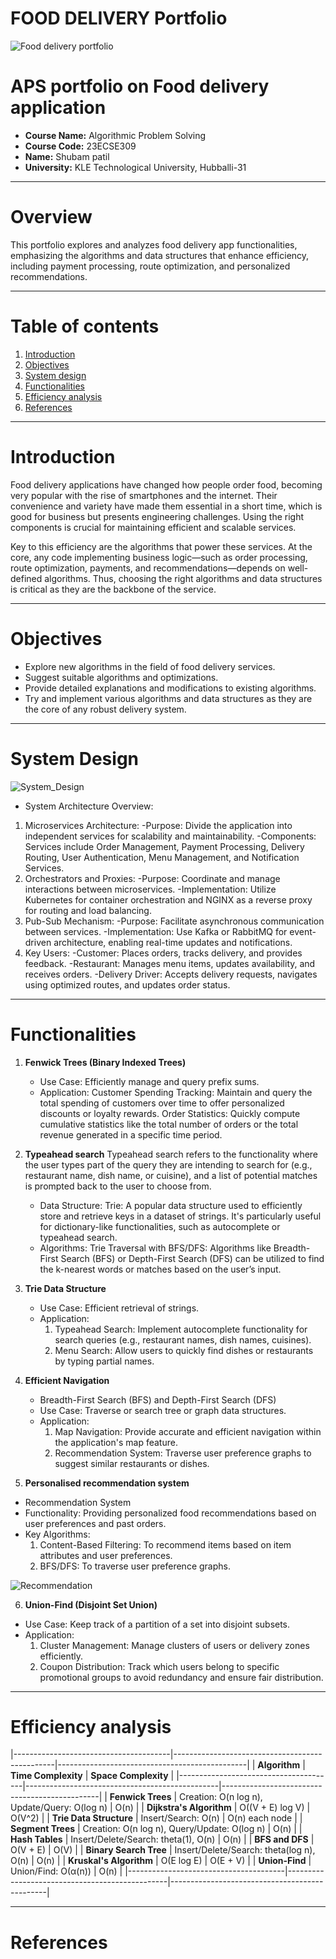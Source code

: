 # FOOD DELIVERY Portfolio
![Food delivery portfolio](port3_resize.jpg)


# APS portfolio on Food delivery application
 - **Course Name:** Algorithmic Problem Solving
 - **Course Code:** 23ECSE309
 - **Name:** Shubam patil
 - **University:** KLE Technological University, Hubballi-31

---

# Overview
This portfolio explores and analyzes food delivery app functionalities, emphasizing the algorithms and data structures that enhance efficiency, including payment processing, route optimization, and personalized recommendations.

---

# Table of contents
1. [Introduction](#introduction)
2. [Objectives](#objectives)
3. [System design](#system-design)
4. [Functionalities](#functionalities)
5. [Efficiency analysis](#efficiency-analysis)
6. [References](#references)

---

# Introduction
Food delivery applications have changed how people order food, becoming very popular with the rise of smartphones and the internet. Their convenience and variety have made them essential in a short time, which is good for business but presents engineering challenges. Using the right components is crucial for maintaining efficient and scalable services.

Key to this efficiency are the algorithms that power these services. At the core, any code implementing business logic—such as order processing, route optimization, payments, and recommendations—depends on well-defined algorithms. Thus, choosing the right algorithms and data structures is critical as they are the backbone of the service.

---

# Objectives
- Explore new algorithms in the field of food delivery services.
- Suggest suitable algorithms and optimizations.
- Provide detailed explanations and modifications to existing algorithms.
- Try and implement various algorithms and data structures as they are the core of any robust delivery system.

---

# System Design


![System_Design](port2.webp)



- System Architecture Overview:
1. Microservices Architecture:
   -Purpose: Divide the application into independent services for scalability and maintainability.
   -Components: Services include Order Management, Payment Processing, Delivery Routing, User Authentication, Menu Management, and Notification Services.
2. Orchestrators and Proxies:
   -Purpose: Coordinate and manage interactions between microservices.
   -Implementation: Utilize Kubernetes for container orchestration and NGINX as a reverse proxy for routing and load balancing.
3. Pub-Sub Mechanism:
   -Purpose: Facilitate asynchronous communication between services.
   -Implementation: Use Kafka or RabbitMQ for event-driven architecture, enabling real-time updates and notifications.
4. Key Users:
   -Customer: Places orders, tracks delivery, and provides feedback.
   -Restaurant: Manages menu items, updates availability, and receives orders.
   -Delivery Driver: Accepts delivery requests, navigates using optimized routes, and updates order status.

---

# Functionalities
1. **Fenwick Trees (Binary Indexed Trees)**
    - Use Case: Efficiently manage and query prefix sums.
    - Application:
          Customer Spending Tracking: Maintain and query the total spending of customers over time to offer personalized discounts or loyalty rewards.
          Order Statistics: Quickly compute cumulative statistics like the total number of orders or the total revenue generated in a specific time period.

2. **Typeahead search**
Typeahead search refers to the functionality where the user types part of the query they are intending to search for (e.g., restaurant name, dish name, or cuisine), and a list of potential matches is prompted back to the user to choose from.

    - Data Structure:
Trie: A popular data structure used to efficiently store and retrieve keys in a dataset of strings. It's particularly useful for dictionary-like functionalities, such as autocomplete or typeahead search.
    - Algorithms:
Trie Traversal with BFS/DFS: Algorithms like Breadth-First Search (BFS) or Depth-First Search (DFS) can be utilized to find the k-nearest words or matches based on the user’s input.


3. **Trie Data Structure**
    - Use Case: Efficient retrieval of strings.
    - Application:
        1. Typeahead Search: Implement autocomplete functionality for search queries (e.g., restaurant names, dish names, cuisines).
        2. Menu Search: Allow users to quickly find dishes or restaurants by typing partial names.


4. **Efficient Navigation**
     - Breadth-First Search (BFS) and Depth-First Search (DFS)
     - Use Case: Traverse or search tree or graph data structures.
     - Application:
        1. Map Navigation: Provide accurate and efficient navigation within the application's map feature.
        2. Recommendation System: Traverse user preference graphs to suggest similar restaurants or dishes.
    
5. **Personalised recommendation system**
  - Recommendation System
  - Functionality: Providing personalized food recommendations based on user preferences and past orders.
  - Key Algorithms:
    1. Content-Based Filtering: To recommend items based on item attributes and user preferences.
    2. BFS/DFS: To traverse user preference graphs.
    
![Recommendation](port7.jpg)

6. **Union-Find (Disjoint Set Union)**
    
- Use Case: Keep track of a partition of a set into disjoint subsets.
- Application:
    1. Cluster Management: Manage clusters of users or delivery zones efficiently.
    2. Coupon Distribution: Track which users belong to specific promotional groups to avoid redundancy and ensure fair distribution.

---

# Efficiency analysis

|---------------------------------------|------------------------------------------------|-----------------------------------------------|
| **Algorithm**                         | **Time Complexity**                            | **Space Complexity**                          |
|---------------------------------------|------------------------------------------------|-----------------------------------------------|
| **Fenwick Trees**                     | Creation: O(n log n), Update/Query: O(log n)   | O(n)                                          |
| **Dijkstra's Algorithm**              | O((V + E) log V)                               | O(V^2)                                        |
| **Trie Data Structure**               | Insert/Search: O(n)                            | O(n) each node                                |
| **Segment Trees**                     | Creation: O(n log n), Query/Update: O(log n)   | O(n)                                          |
| **Hash Tables**                       | Insert/Delete/Search: theta(1), O(n)           | O(n)                                          |
| **BFS and DFS**                       | O(V + E)                                       | O(V)                                          |
| **Binary Search Tree**                | Insert/Delete/Search: theta(log n), O(n)       | O(n)                                          |
| **Kruskal's Algorithm**               | O(E log E)                                     | O(E + V)                                      |
| **Union-Find**                        | Union/Find: O(α(n))                            | O(n)                                          |
|---------------------------------------|------------------------------------------------|-----------------------------------------------|

---

# References
